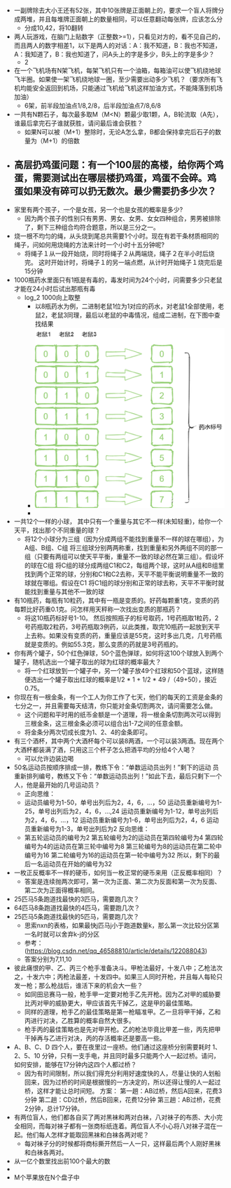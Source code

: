 - 一副牌除去大小王还有52张，其中10张牌是正面朝上的，要求一个盲人将牌分成两堆，并且每堆牌正面朝上的数量相同，可以任意翻动每张牌，应该怎么分
	- 分成10,42，将10翻转
- 两人玩游戏，在脑门上贴数字（正整数>=1），只看见对方的，看不见自己的，而且两人的数字相差1，以下是两人的对话：A：我不知道，B：我也不知道，A：我知道了，B：我也知道了，问A头上的字是多少，B头上的字是多少？
	- 2
- 在一个飞机场有N架飞机，每架飞机只有一个油箱，每箱油可以使飞机绕地球飞半圈。如果使一架飞机绕地球一圈，至少需要出动多少飞机？（要求所有飞机均能安全返回到机场，只能通过飞机给飞机这样加油方式，不能降落到机场加油）
	- 6架，前半段加油点1/8,2/8，后半段加油点7/8,6/8
- 一共有N颗石子，每次最多取M（M<N）颗最少取1颗，A，B轮流取（A先），谁最后拿完石子谁就获胜，请问最后谁会获胜？
	- 如果N可以被（M+1）整除时，无论A怎么拿，B都会保持拿完后石子的数量为（M+1）的倍数
- 高层扔鸡蛋问题：有一个100层的高楼，给你两个鸡蛋，需要测试出在哪层楼扔鸡蛋，鸡蛋不会碎。鸡蛋如果没有碎可以扔无数次。最少需要扔多少次？
	-
- 家里有两个孩子，一个是女孩，另一个也是女孩的概率是多少?
	- 因为两个孩子的性别只有男男、男女、女男、女女四种组合，男男被排除了，剩下三种组合均符合题意，所以是三分之一。
- 烧一根不均匀的绳，从头烧到尾总共需要1个小时。现在有若干条材质相同的绳子，问如何用烧绳的方法来计时一个小时十五分钟呢?
	- 将绳子１从一段开始烧，同时将绳子２从两端烧，绳子２在半小时后烧完。
	  这时开始计时，将绳子１的另一端点燃，从计时开始绳子１烧完后是15分钟
- 1000瓶药水里面只有1瓶是有毒的，毒发时间为24个小时，问需要多少只老鼠才能在24小时后试出那瓶有毒
	- log_2 1000向上取整
		- 以8瓶药水为例，二进制老鼠1位为1对应的药水，对老鼠1全部使用，老鼠2，老鼠3同理，最后以老鼠的中毒情况，组成二进制，在下图中查找结果
		- ![场景题_1.png](../assets/场景题_1_1676954771801_0.png)
		-
- 一共12个一样的小球， 其中只有一个重量与其它不一样(未知轻重)，给你一个天平，找出那个不同重量的球？
	- 将12个小球分为三组（因为分成两组不能找到重量不一样的球在哪组），为A组、B组、C组
	  将三组球分别两两称重，找到重量和另外两组不同的那一组（只要有两组可以使天平平衡，重量不一致的球必然在第三组）。假设坏的球在C组
	  将C组的球分成两组C1和C2，每组两个球，这时从A组和B组里找到两个正常的球，分别和C1和C2去称，天平不能平衡说明重量不一致的球就在哪组。假设在C1
	  将C1组的球分别和正常的球去称，天平不平衡时就能找到重量与其他不一致的球
- 有10瓶药，每瓶有10粒药，其中有一瓶是变质的。好药每颗重1克，变质的药每颗比好药重0.1克。问怎样用天秤称一次找出变质的那瓶药？
	- 将这10瓶药标好号1-10。
	  然后按照瓶子的标号取药，1号药瓶取1粒药，2号药瓶取2粒药，3号药瓶取3例药，以此类推，取完10瓶药一起放到天平上去称。如果没有变质的药，重量应该是55克，这时多出几克，几号药瓶就是变质的。例如55.3克，那么变质的药就是3号药瓶的。
- 你有两个罐子，50个红色弹球，50个蓝色弹球，如何将这100个球放入到两个罐子，随机选出一个罐子取出的球为红球的概率最大？
	- 将一个红球放到一个罐子中，另一个罐子放49个红球和50个蓝球，这样随便选出一个罐子取出红球的概率是1/2 * 1 + 1/2 * 49 /（49+50），接近0.75。
- 你现在有一根金条，有一个工人为你工作了七天，他们的每天的工资是金条的七分之一，并且需要每天结清，你只能对金条切割两次，请问需要怎么做。
	- 这个问题和平时用的纸币金额是一个道理，将一根金条切割两次可以得到三根金条，这三根金条必须可以组合出1-7之间的任意金额。
	- 将金条分两次切成长度为1、2、4的金条即可。
- 有三个酒杯，其中两个大酒杯每个可以装8两酒，一个可以装3两酒。现在两个大酒杯都装满了酒，只用这三个杯子怎么把酒平均的分给4个人喝？
	- 可以允许边装边喝
- 50名运动员按顺序排成一排，教练下令：“单数运动员出列！”剩下的运动 员重新排列编号，教练又下令：“单数运动员出列！”如此下去，最后只剩下一个人，他是最开始的几号运动员？
	- 正向思维：
	- 运动员编号为1-50，单号出列后为2，4，6，…，50
	  运动员重新编号为1-25，单号出列后为2，4，6，…,24
	  运动员重新编号为1-12，单号出列后为2，4，6，…，12
	  运动员重新编号为1-6，单号出列后为2，4，6
	  运动员重新编号为1-3，单号出列后为2
	  反向思维：
	- 第五轮运动员的编号为2
	  第五轮编号为2的运动员在第四轮编号为4
	  第四轮编号为4的运动员在第三轮中编号为8
	  第三轮编号为8的运动员在第二轮中编号为16
	  第二轮编号为16的运动员在第一轮中编号为32
	  所以，剩下的最后一名运动员在开始的编号为32
- 一枚正反概率不一样的硬币，如何当一枚正常的硬币来用（正反概率相同）？
	- 答案是连续抛两次即可，第一次为正面、第二次为反面和第一次为反面、第二次为正面得概率相同。
- 25匹马5条跑道找最快的3匹马，需要跑几次？
- 64匹马8条跑道找最快的4匹马，需要跑几次？
- 25匹马5条跑道找最快的5匹马，需要跑几次？
	- 思索nxn的表格，如果最快j匹马j小于跑道数量k，那么第一次比较分区第一名时就可以舍弃k-j的分区
	- 参考：(https://blog.csdn.net/qq_46588810/article/details/122088043)
	- 答案分别为7,11,10
- 彼此痛恨的甲、乙、丙三个枪手准备决斗。甲枪法最好，十发八中；乙枪法次之，十发六中；丙枪法最差，十发四中。如果三人同时开枪，并且每人每轮只发一枪；那么枪战后，谁活下来的机会大一些？
	- 如同田忌赛马一般，枪手甲一定要对枪手乙先开枪。因为乙对甲的威胁要比丙对甲的威胁更大，甲应该首先干掉乙，这是甲的最佳策略。
	- 同样的道理，枪手乙的最佳策略是第一枪瞄准甲。乙一旦将甲干掉，乙和丙进行对决，乙胜算的概率自然大很多。
	- 枪手丙的最佳策略也是先对甲开枪。乙的枪法毕竟比甲差一些，丙先把甲干掉再与乙进行对决，丙的存活概率还是要高一些。
- A、B、C、D 四个人，要在夜里过一座桥。他们通过这座桥分别需要耗时 1、2、5、10 分钟，只有一支手电，并且同时最多只能两个人一起过桥。请问，如何安排，能够在17分钟内这四个人都过桥？
	- 因为有时间限制，所以我们得充分利用好速度快的人，尽量让快的人划船回来，因为过桥的时间是根据慢的一方决定的，所以还得让慢的人一起过桥，这样才能让总时间短。
	  方案：
	  第一趟：AB过桥，然后A回来，花费3分钟
	  第二趟：CD过桥，然后B回来，花费12分钟
	  第三趟：AB过桥，花费2分钟，总计17分钟。
- 有两位盲人，他们都各自买了两对黑袜和两对白袜，八对袜子的布质、大小完全相同，而每对袜子都有一张商标纸连着。两位盲人不小心将八对袜子混在一起。他们每人怎样才能取回黑袜和白袜各两对呢？
	- 每对袜子分的时候都将商标撕开然后一人一只，这样最后两个人刚好黑袜和白袜各两对。
- 从一亿个数里找出前100个最大的数
-
- M个苹果放在N个盘子中